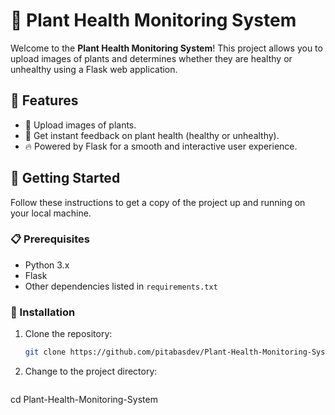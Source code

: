 # 🌿 Plant Health Monitoring System

Welcome to the **Plant Health Monitoring System**! This project allows you to upload images of plants and determines whether they are healthy or unhealthy using a Flask web application.

## 🌟 Features

- 🌱 Upload images of plants.
- 🌿 Get instant feedback on plant health (healthy or unhealthy).
- 🔥 Powered by Flask for a smooth and interactive user experience.

## 🚀 Getting Started

Follow these instructions to get a copy of the project up and running on your local machine.

### 📋 Prerequisites

- Python 3.x
- Flask
- Other dependencies listed in `requirements.txt`

### 🔧 Installation

1. Clone the repository:
   ```sh
   git clone https://github.com/pitabasdev/Plant-Health-Monitoring-System.git
   
2. Change to the project directory:
   ```sh
cd Plant-Health-Monitoring-System
